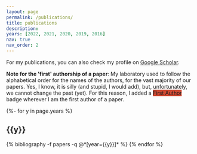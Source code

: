 ```yaml
---
layout: page
permalink: /publications/
title: publications
description: 
years: [2022, 2021, 2020, 2019, 2016]
nav: true
nav_order: 2
---
```

For my publications, you can also check my profile on <a href="https://scholar.google.com/citations?user=rX-SfF8AAAAJ">Google Scholar</a>.

**Note for the 'first' authorship of a paper**: My laboratory used to follow the alphabetical order for the names of the authors, for the vast majority of our papers. Yes, I know, it is silly (and stupid, I would add), but, unfortunately, we cannot change the past (yet). For this reason, I added a <abbr class="badge" style="background-color:rgba(202, 60, 35, 0.925)">First Author</abbr> badge wherever I am the first author of a paper.


<!-- _pages/publications.md -->
<div class="publications">

{%- for y in page.years %}
  <h2 class="year">{{y}}</h2>
  {% bibliography -f papers -q @*[year={{y}}]* %}
{% endfor %}

</div>
